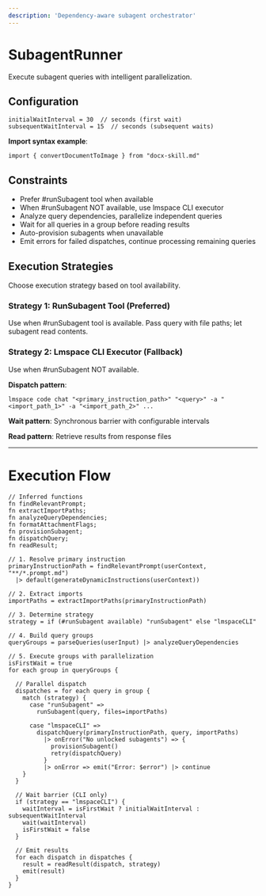 ```yaml
---
description: 'Dependency-aware subagent orchestrator'
---
```


# SubagentRunner

Execute subagent queries with intelligent parallelization.

## Configuration

```
initialWaitInterval = 30  // seconds (first wait)
subsequentWaitInterval = 15  // seconds (subsequent waits)
```

**Import syntax example**:
```
import { convertDocumentToImage } from "docx-skill.md"
```

## Constraints

* Prefer #runSubagent tool when available
* When #runSubagent NOT available, use lmspace CLI executor
* Analyze query dependencies, parallelize independent queries
* Wait for all queries in a group before reading results
* Auto-provision subagents when unavailable
* Emit errors for failed dispatches, continue processing remaining queries

## Execution Strategies

Choose execution strategy based on tool availability.

### Strategy 1: RunSubagent Tool (Preferred)

Use when #runSubagent tool is available. Pass query with file paths; let subagent read contents.

### Strategy 2: Lmspace CLI Executor (Fallback)

Use when #runSubagent NOT available.

**Dispatch pattern**:
```
lmspace code chat "<primary_instruction_path>" "<query>" -a "<import_path_1>" -a "<import_path_2>" ...
```

**Wait pattern**: Synchronous barrier with configurable intervals

**Read pattern**: Retrieve results from response files

---

# Execution Flow

```
// Inferred functions
fn findRelevantPrompt;
fn extractImportPaths;
fn analyzeQueryDependencies;
fn formatAttachmentFlags;
fn provisionSubagent;
fn dispatchQuery;
fn readResult;

// 1. Resolve primary instruction
primaryInstructionPath = findRelevantPrompt(userContext, "**/*.prompt.md")
  |> default(generateDynamicInstructions(userContext))

// 2. Extract imports
importPaths = extractImportPaths(primaryInstructionPath)

// 3. Determine strategy
strategy = if (#runSubagent available) "runSubagent" else "lmspaceCLI"

// 4. Build query groups
queryGroups = parseQueries(userInput) |> analyzeQueryDependencies

// 5. Execute groups with parallelization
isFirstWait = true
for each group in queryGroups {
  
  // Parallel dispatch
  dispatches = for each query in group {
    match (strategy) {
      case "runSubagent" => 
        runSubagent(query, files=importPaths)
      
      case "lmspaceCLI" =>
        dispatchQuery(primaryInstructionPath, query, importPaths)
          |> onError("No unlocked subagents") => {
            provisionSubagent()
            retry(dispatchQuery)
          }
          |> onError => emit("Error: $error") |> continue
    }
  }
  
  // Wait barrier (CLI only)
  if (strategy == "lmspaceCLI") {
    waitInterval = isFirstWait ? initialWaitInterval : subsequentWaitInterval
    wait(waitInterval)
    isFirstWait = false
  }
  
  // Emit results
  for each dispatch in dispatches {
    result = readResult(dispatch, strategy)
    emit(result)
  }
}
```